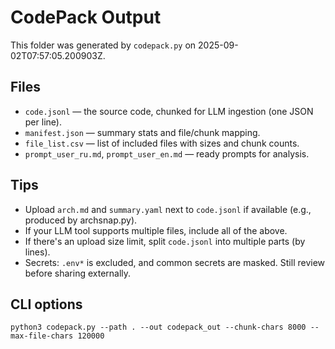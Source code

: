 # CodePack Output

This folder was generated by `codepack.py` on 2025-09-02T07:57:05.200903Z.

## Files
- `code.jsonl` — the source code, chunked for LLM ingestion (one JSON per line).
- `manifest.json` — summary stats and file/chunk mapping.
- `file_list.csv` — list of included files with sizes and chunk counts.
- `prompt_user_ru.md`, `prompt_user_en.md` — ready prompts for analysis.

## Tips
- Upload `arch.md` and `summary.yaml` next to `code.jsonl` if available (e.g., produced by archsnap.py).
- If your LLM tool supports multiple files, include all of the above.
- If there's an upload size limit, split `code.jsonl` into multiple parts (by lines).
- Secrets: `.env*` is excluded, and common secrets are masked. Still review before sharing externally.

## CLI options
```
python3 codepack.py --path . --out codepack_out --chunk-chars 8000 --max-file-chars 120000
```
